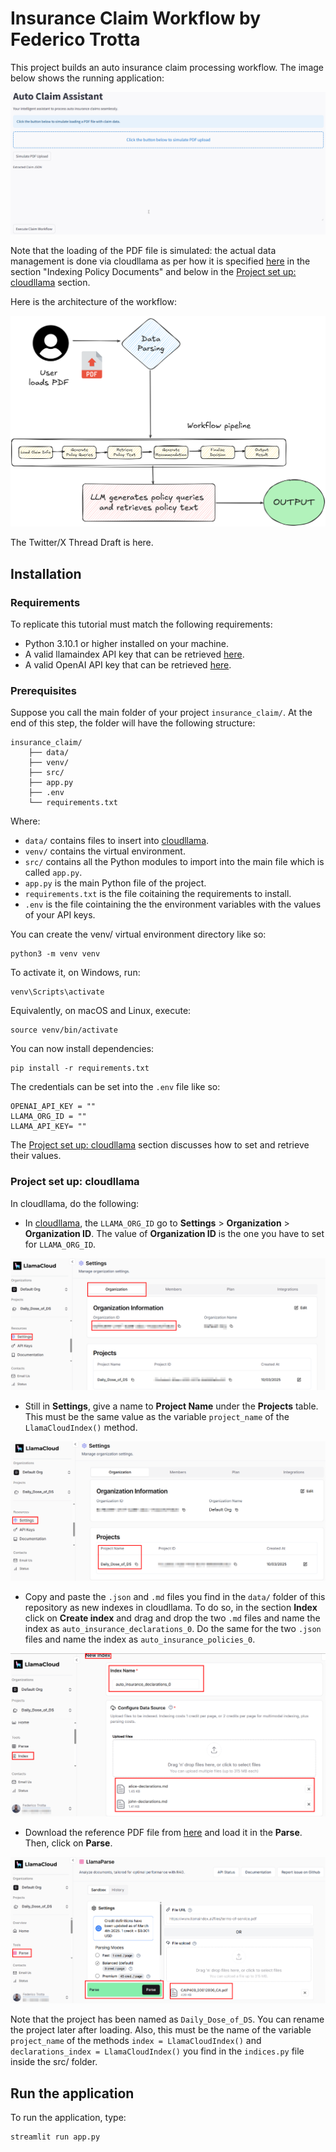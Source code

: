 #  Insurance Claim Workflow by Federico Trotta
This project builds an auto insurance claim processing workflow. The image below shows the running application:

![Process flow by Federico Trotta](./img/flow.gif)

Note that the loading of the PDF file is simulated: the actual data management is done via cloudllama as per how it is specified [here](https://github.com/run-llama/llamacloud-demo/blob/main/examples/document_workflows/auto_insurance_claims/auto_insurance_claims.ipynb) in the section "Indexing Policy Documents" and below in the [Project set up: cloudllama](#project-set-up-cloudllama) section.

Here is the architecture of the workflow:

![Architecture workflow by Federico Trotta](./img/workflow.png) 

The Twitter/X Thread Draft is here.

## Installation

### Requirements
To replicate this tutorial must match the following requirements:
- Python 3.10.1 or higher installed on your machine.
- A valid llamaindex API key that can be retrieved [here](https://cloud.llamaindex.ai/).
- A valid OpenAI API key that can be retrieved [here](https://platform.openai.com/api-keys).

### Prerequisites
Suppose you call the main folder of your project `insurance_claim/`. At the end of this step, the folder will have the following structure:
```plaintext
insurance_claim/
    ├── data/
    ├── venv/
    ├── src/
    ├── app.py
    ├── .env
    └── requirements.txt
```

Where:
- `data/` contains files to insert into [cloudllama](#project-set-up-cloudllama).
- `venv/` contains the virtual environment.
- `src/` contains all the Python modules to import into the main file which is called `app.py`.
- `app.py` is the main Python file of the project.
- `requirements.txt` is the file coitaining the requirements to install.
- `.env` is the file cointaining the the environment variables with the values of your API keys.

You can create the venv/ virtual environment directory like so:
```plaintext
python3 -m venv venv
```
To activate it, on Windows, run:
```plaintext
venv\Scripts\activate
```

Equivalently, on macOS and Linux, execute:
```plaintext
source venv/bin/activate
```

You can now install dependencies:
```plaintext
pip install -r requirements.txt
```

The credentials can be set into the `.env` file like so:
```plaintext
OPENAI_API_KEY = ""
LLAMA_ORG_ID = ""
LLAMA_API_KEY= ""
```

The [Project set up: cloudllama](#project-set-up-cloudllama) section discusses how to set and retrieve their values.

### Project set up: cloudllama
In cloudllama, do the following:
- In [cloudllama](https://cloud.llamaindex.ai/), the `LLAMA_ORG_ID` go to **Settings** > **Organization** > **Organization ID**. The value of **Organization ID** is the one you have to set for `LLAMA_ORG_ID`.

![Organization ID by Federico Trotta](./img/org_id.png) 

- Still in **Settings**, give a name to **Project Name** under the **Projects** table. This must be the same value as the variable `project_name` of the `LlamaCloudIndex()` method.

![Project name by Federico Trotta](./img/project_name.png)

- Copy and paste the `.json` and `.md` files you find in the `data/` folder of this repository as new indexes in cloudllama. To do so, in the section **Index** click on **Create index** and drag and drop the two `.md` files and name the index as `auto_insurance_declarations_0`. Do the same for the two `.json` files and name the index as `auto_insurance_policies_0`.

![Declarations by Federico Trotta](./img/declarations.png)

- Download the reference PDF file from [here](https://nationalgeneral.com/forms_catalog/CAIP400_03012006_CA.pdf) and load it in the **Parse**. Then, click on **Parse**.

![Parsing the PDF by Federico Trotta](./img/parse_pdf.png)

Note that the project has been named as `Daily_Dose_of_DS`. You can rename the project later after loading. Also, this must be the name of the variable `project_name` of the methods `index = LlamaCloudIndex()` and `declarations_index = LlamaCloudIndex()` you find in the `indices.py` file inside the src/ folder.

## Run the application
To run the application, type:
```plaintext
streamlit run app.py
```
